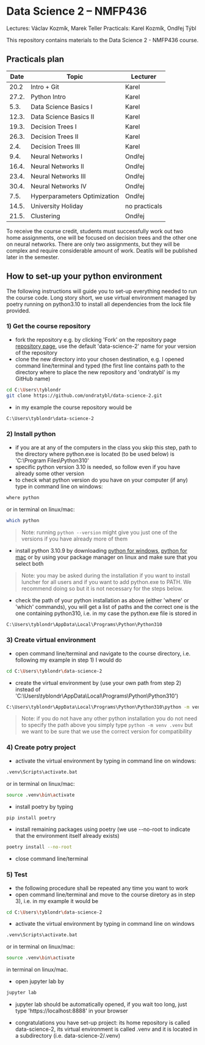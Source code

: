 # Data Science 2 – NMFP436
Lectures: Václav Kozmík, Marek Teller
Practicals: Karel Kozmík, Ondřej Týbl

This repository contains materials to the Data Science 2 - NMFP436 course.

## Practicals plan

| Date | Topic | Lecturer |
| -------- | ------- | ------- |
| 20.2 | Intro + Git    | Karel
| 27.2. | Python Intro | Karel
| 5.3. | Data Science Basics I | Karel
| 12.3. | Data Science Basics II | Karel
| 19.3. | Decision Trees I | Karel
| 26.3. | Decision Trees II | Karel
| 2.4. | Decision Trees III | Karel
| 9.4. | Neural Networks I | Ondřej
| 16.4. | Neural Networks II | Ondřej
| 23.4. | Neural Networks III | Ondřej
| 30.4. | Neural Networks IV | Ondřej
| 7.5. | Hyperparameters Optimization | Ondřej 
| 14.5. | University Holiday | no practicals
| 21.5. | Clustering | Ondřej

To receive the course credit, students must successfully work out two home assignments, 
one will be focused on decision trees and the other one on neural networks. 
There are only two assignments, but they will be complex and require considerable amount of work. 
Deatils will be published later in the semester.

## How to set-up your python environment

The following instructions will guide you to set-up everything needed to run the course code. Long story short, we use virtual environment managed by poetry running on python3.10 to install all dependencies from the lock file provided.

### 1) Get the course repository

- fork the repository e.g. by clicking 'Fork' on the repository page [repository page], use the default 'data-science-2' name for your version of the repository
- clone the new directory into your chosen destination, e.g. I opened command line/terminal and typed (the first line contains path to the directory where to place the new repository and 'ondratybl' is my GitHub name)
```sh
cd C:\Users\tyblondr
git clone https://github.com/ondratybl/data-science-2.git
```
- in my example the course repository would be
```sh
C:\Users\tyblondr\data-science-2
```

### 2) Install python

- if you are at any of the computers in the class you skip this step, path to the directory where python.exe is located (to be used below) is 'C:\Program Files\Python310'
- specific python version 3.10 is needed, so follow even if you have already some other version
- to check what python version do you have on your computer (if any) type in command line on windows:
```sh
where python
```
or in terminal on linux/mac:
```sh
which python
```

> Note: running `python --version` might give you just one of the versions if you have already more of them

- install python 3.10.9 by downloading [python for windows], [python for mac] or by using your package manager on linux and make sure that you select both

> Note: you may be asked during the installation if you want to install luncher for all users and if you want to add python.exe to PATH. We recommend doing so but it is not necessary for the steps below.

- check the path of your python installation as above (either 'where' or 'which' commands), you will get a list of paths and the correct one is the one containing python310, i.e. in my case the python.exe file is stored in

```sh
C:\Users\tyblondr\AppData\Local\Programs\Python\Python310
```

### 3) Create virtual environment

- open command line/terminal and navigate to the course directory, i.e. following my example in step 1) I would do
```sh
cd C:\Users\tyblondr\data-science-2
```
- create the virtual environment by (use your own path from step 2) instead of 'C:\Users\tyblondr\AppData\Local\Programs\Python\Python310')
```sh
C:\Users\tyblondr\AppData\Local\Programs\Python\Python310\python -m venv .venv
```

> Note: if you do not have any other python installation you do not need to specify the path above you simply type `python -m venv .venv` but we want to be sure that we use the correct version for compatibility

### 4) Create potry project

- activate the virtual environment by typing in command line on windows:
```sh
.venv\Scripts\activate.bat
```
or in terminal on linux/mac:
```sh
source .venv\bin\activate
```
- install poetry by typing
```sh
pip install poetry
```
- install remaining packages using poetry (we use --no-root to indicate that the environment itself already exists)
```sh
poetry install --no-root
```
- close command line/terminal

### 5) Test

- the following procedure shall be repeated any time you want to work
- open command line/terminal and move to the course diretory as in step 3), i.e. in my example it would be
```sh
cd C:\Users\tyblondr\data-science-2
```
- activate the virtual environment by typing in command line on windows
```sh
.venv\Scripts\activate.bat
```
or in terminal on linux/mac:
```sh
source .venv\bin\activate
```
in terminal on linux/mac.
- open jupyter lab by
```sh
jupyter lab
```
- jupyter lab should be automatically opened, if you wait too long, just type 'https://localhost:8888' in your browser
- congratulations you have set-up project: its home repository is called data-science-2, its virtual environment is called .venv and it is located in a subdirectory (i.e. data-science-2/.venv)

   [repository page]: <https://github.com/wenceslasdk/data-science-2>
   [python for windows]: <https://www.python.org/ftp/python/3.10.9/python-3.10.9-amd64.exe>
   [python for mac]: <https://www.python.org/ftp/python/3.10.9/python-3.10.9-macos11.pkg>
